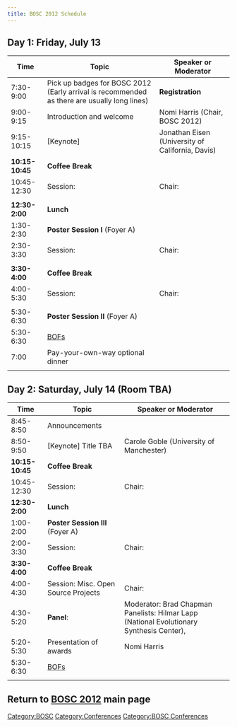 ```yaml
---
title: BOSC 2012 Schedule
---
```


Day 1: Friday, July 13
----------------------

| Time            | Topic                                                                                       | Speaker or Moderator                             |
|-----------------|---------------------------------------------------------------------------------------------|--------------------------------------------------|
| 7:30-9:00       | Pick up badges for BOSC 2012 (Early arrival is recommended as there are usually long lines) | **Registration**                                 |
| 9:00-9:15       | Introduction and welcome                                                                    | Nomi Harris (Chair, BOSC 2012)                   |
| 9:15-10:15      | \[Keynote\]                                                                                 | Jonathan Eisen (University of California, Davis) |
| **10:15-10:45** | **Coffee Break**                                                                            |                                                  |
| 10:45-12:30     | Session:                                                                                    | Chair:                                           |
|                 |
| **12:30-2:00**  | **Lunch**                                                                                   |                                                  |
| 1:30-2:30       | **Poster Session I** (Foyer A)                                                              |                                                  |
| 2:30-3:30       | Session:                                                                                    | Chair:                                           |
|                 |
| **3:30-4:00**   | **Coffee Break**                                                                            |                                                  |
| 4:00-5:30       | Session:                                                                                    | Chair:                                           |
|                 |
| 5:30-6:30       | **Poster Session II** (Foyer A)                                                             |                                                  |
| 5:30-6:30       | [BOFs](BOSC_2012/BOFs "wikilink")                                                           |                                                  |
| 7:00            | Pay-your-own-way optional dinner                                                            |                                                  |
||

Day 2: Saturday, July 14 (Room TBA)
-----------------------------------

| Time            | Topic                               | Speaker or Moderator                                                                     |
|-----------------|-------------------------------------|------------------------------------------------------------------------------------------|
| 8:45-8:50       | Announcements                       |                                                                                          |
| 8:50-9:50       | \[Keynote\] Title TBA               | Carole Goble (University of Manchester)                                                  |
| **10:15-10:45** | **Coffee Break**                    |                                                                                          |
| 10:45-12:30     | Session:                            | Chair:                                                                                   |
| **12:30-2:00**  | **Lunch**                           |                                                                                          |
| 1:00-2:00       | **Poster Session III** (Foyer A)    |                                                                                          |
| 2:00-3:30       | Session:                            | Chair:                                                                                   |
| **3:30-4:00**   | **Coffee Break**                    |                                                                                          |
| 4:00-4:30       | Session: Misc. Open Source Projects | Chair:                                                                                   |
| 4:30-5:20       | **Panel**:                          | Moderator: Brad Chapman Panelists: Hilmar Lapp (National Evolutionary Synthesis Center), |
| 5:20-5:30       | Presentation of awards              | Nomi Harris                                                                              |
| 5:30-6:30       | [BOFs](BOSC_2012/BOFs "wikilink")   |                                                                                          |
||

Return to **[ BOSC 2012](BOSC_2012 "wikilink")** main page
----------------------------------------------------------

<Category:BOSC> <Category:Conferences> [Category:BOSC
Conferences](Category:BOSC_Conferences "wikilink")
